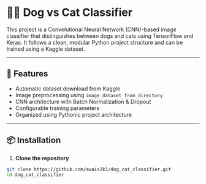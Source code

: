 # 🐶🐱 Dog vs Cat Classifier

This project is a Convolutional Neural Network (CNN)-based image classifier that distinguishes between dogs and cats using TensorFlow and Keras. It follows a clean, modular Python project structure and can be trained using a Kaggle dataset.

---

## 🚀 Features

- Automatic dataset download from Kaggle
- Image preprocessing using `image_dataset_from_directory`
- CNN architecture with Batch Normalization & Dropout
- Configurable training parameters
- Organized using Pythonic project architecture

---

## 📦 Installation

1. **Clone the repository**  
```bash
git clone https://github.com/awais2k1/dog_cat_classifier.git
cd dog_cat_classifier
